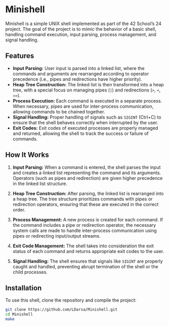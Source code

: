 # Minishell

Minishell is a simple UNIX shell implemented as part of the 42 School’s 24 project. The goal of the project is to mimic the behavior of a basic shell, handling command execution, input parsing, process management, and signal handling. 

## Features

- **Input Parsing:** User input is parsed into a linked list, where the commands and arguments are rearranged according to operator precedence (i.e., pipes and redirections have higher priority).
- **Heap Tree Construction:** The linked list is then transformed into a heap tree, with a special focus on managing pipes (`|`) and redirections (`>`, `<`, `>>`).
- **Process Execution:** Each command is executed in a separate process. When necessary, pipes are used for inter-process communication, allowing commands to be chained together.
- **Signal Handling:** Proper handling of signals such as `SIGINT` (Ctrl+C) to ensure that the shell behaves correctly when interrupted by the user.
- **Exit Codes:** Exit codes of executed processes are properly managed and returned, allowing the shell to track the success or failure of commands.

## How It Works

1. **Input Parsing:** When a command is entered, the shell parses the input and creates a linked list representing the command and its arguments. Operators (such as pipes and redirection) are given higher precedence in the linked list structure.
   
2. **Heap Tree Construction:** After parsing, the linked list is rearranged into a heap tree. The tree structure prioritizes commands with pipes or redirection operators, ensuring that these are executed in the correct order.

3. **Process Management:** A new process is created for each command. If the command includes a pipe or redirection operator, the necessary system calls are made to handle inter-process communication using pipes or redirecting input/output streams.

4. **Exit Code Management:** The shell takes into consideration the exit status of each command and returns appropriate exit codes to the user.

5. **Signal Handling:** The shell ensures that signals like `SIGINT` are properly caught and handled, preventing abrupt termination of the shell or the child processes.

## Installation

To use this shell, clone the repository and compile the project:

```bash
git clone https://github.com/LDarsa/Minishell.git
cd Minishell
make
